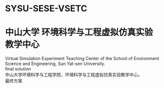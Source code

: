 # SYSU-SESE-VSETC
# 中山大学 环境科学与工程虚拟仿真实验教学中心
Virtual Simulation Experiment Teaching Center of the School of Environment Science and Engineering, Sun Yat-sen University.  
final solution  
中山大学环境科学与工程学院，环境科学与工程虚拟仿真实验教学中心。  
最终方案

